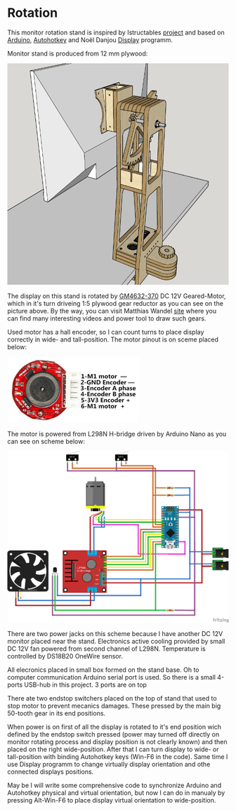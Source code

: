 # Rotation
This monitor rotation stand is inspired by Istructables <a href="https://www.instructables.com/id/Motorized-Sit-or-Stand-Landscape-or-Portrait-Monit/">project</a> and based on <a href="https://www.arduino.cc/">Arduino</a>, <a href="https://www.autohotkey.com/">Autohotkey</a> and Noël Danjou <a href="http://noeld.com/programs.asp?cat=misc#Display">Display</a> programm.

Monitor stand is produced from 12 mm plywood:

<img width="600" src="/Pictures/Stand.png">

The display on this stand is rotated by <a href="https://www.aliexpress.com/item/DC-12V-30RPM-High-torque-Turbo-Encoder-Motor-Worm-Geared-Motor-Reducer-Motor-GM4632-370/32891279814.html">GM4632-370</a> DC 12V Geared-Motor, which in it's turn driveing 1:5 plywood gear reductor as you can see on the picture above. By the way, you can visit Matthias Wandel <a href="http://www.woodgears.ca/">site</a> where you can find many interesting videos and power tool to draw such gears.

Used motor has a hall encoder, so I can count turns to place display correctly in wide- and tall-position. The motor pinout is on sceme placed below:

<img width="300" height="150" src="/Pictures/pinout.png">

The motor is powered from L298N H-bridge driven by Arduino Nano as you can see on scheme below:

<img width="600" src="/Pictures/scheme_bb.png">

There are two power jacks on this scheme because I have another DC 12V monitor placed near the stand. Electronics active cooling provided by small DC 12V fan powered from second channel of L298N. Temperature is controlled by DS18B20 OneWire sensor.

All elecronics placed in small box formed on the stand base. Oh to computer communication Arduino serial port is used. So there is a small 4-ports USB-hub in this project. 3 ports are on top 

There ate two endstop switchers placed on the top of stand that used to stop motor to prevent mecanics damages. These pressed by the main big 50-tooth gear in its end positions.

When power is on first of all the display is rotated to it's end position wich defined by the endstop switch pressed (power may turned off directly on monitor rotating process and display position is not clearly known) and then placed on the right wide-position. After that I can turn display to wide- or tall-position with binding Autohotkey keys (Win-F6 in the code). Same time I use Display programm to change virtually display orientation and othe connected displays positions.

May be I will write some comprehensive code to synchronize Arduino and Autohotkey physical and virtual orientation, but now I can do in manualy by pressing Alt-Win-F6 to place display virtual orientation to wide-position.
